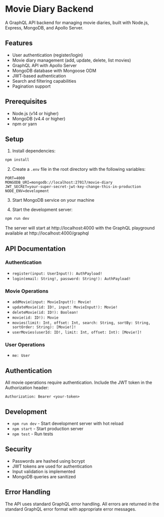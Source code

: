 # Movie Diary Backend

A GraphQL API backend for managing movie diaries, built with Node.js, Express, MongoDB, and Apollo Server.

## Features

- User authentication (register/login)
- Movie diary management (add, update, delete, list movies)
- GraphQL API with Apollo Server
- MongoDB database with Mongoose ODM
- JWT-based authentication
- Search and filtering capabilities
- Pagination support

## Prerequisites

- Node.js (v14 or higher)
- MongoDB (v4.4 or higher)
- npm or yarn

## Setup

1. Install dependencies:

```bash
npm install
```

2. Create a `.env` file in the root directory with the following variables:

```
PORT=4000
MONGODB_URI=mongodb://localhost:27017/movie-diary
JWT_SECRET=your-super-secret-jwt-key-change-this-in-production
NODE_ENV=development
```

3. Start MongoDB service on your machine

4. Start the development server:

```bash
npm run dev
```

The server will start at http://localhost:4000 with the GraphQL playground available at http://localhost:4000/graphql

## API Documentation

### Authentication

- `register(input: UserInput!): AuthPayload!`
- `login(email: String!, password: String!): AuthPayload!`

### Movie Operations

- `addMovie(input: MovieInput!): Movie!`
- `updateMovie(id: ID!, input: MovieInput!): Movie!`
- `deleteMovie(id: ID!): Boolean!`
- `movie(id: ID!): Movie`
- `movies(limit: Int, offset: Int, search: String, sortBy: String, sortOrder: String): [Movie!]!`
- `userMovies(userId: ID!, limit: Int, offset: Int): [Movie!]!`

### User Operations

- `me: User`

## Authentication

All movie operations require authentication. Include the JWT token in the Authorization header:

```
Authorization: Bearer <your-token>
```

## Development

- `npm run dev` - Start development server with hot reload
- `npm start` - Start production server
- `npm test` - Run tests

## Security

- Passwords are hashed using bcrypt
- JWT tokens are used for authentication
- Input validation is implemented
- MongoDB queries are sanitized

## Error Handling

The API uses standard GraphQL error handling. All errors are returned in the standard GraphQL error format with appropriate error messages.

